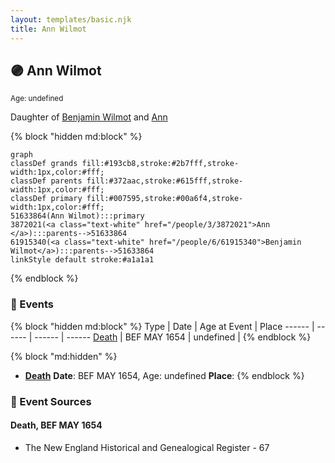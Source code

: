 ```yaml
---
layout: templates/basic.njk
title: Ann Wilmot
---
```

## 🟣 Ann Wilmot
<small>Age: undefined</small>

Daughter of [Benjamin Wilmot](/people/6/61915340) and [Ann ](/people/3/3872021)

{% block "hidden md:block" %}
```mermaid
graph
classDef grands fill:#193cb8,stroke:#2b7fff,stroke-width:1px,color:#fff;
classDef parents fill:#372aac,stroke:#615fff,stroke-width:1px,color:#fff;
classDef primary fill:#007595,stroke:#00a6f4,stroke-width:1px,color:#fff;
51633864(Ann Wilmot):::primary
3872021(<a class="text-white" href="/people/3/3872021">Ann </a>):::parents-->51633864
61915340(<a class="text-white" href="/people/6/61915340">Benjamin Wilmot</a>):::parents-->51633864
linkStyle default stroke:#a1a1a1
```
{% endblock %}

### 📆 Events

{% block "hidden md:block" %}
Type | Date | Age at Event | Place
------ | ------ | ------ | ------
[Death](#event-event-2) | BEF MAY 1654 | undefined |
{% endblock %}

{% block "md:hidden" %}
- **[Death](#event-event-2)**
**Date**: BEF MAY 1654, Age: undefined
**Place**:
{% endblock %}

### 📰 Event Sources

#### <a id="event-event-2"></a> Death, BEF MAY 1654
* The New England Historical and Genealogical Register  - 67
